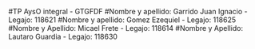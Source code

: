 #TP AysO integral - GTGFDF
#Nombre y apellido: Garrido Juan Ignacio - Legajo: 118621
#Nombre y apellido: Gomez Ezequiel - Legajo: 118625
#Nombre y Apellido: Micael Frete - Legajo: 118614
#Nombre y Apellido: Lautaro Guardia - Legajo: 118630
